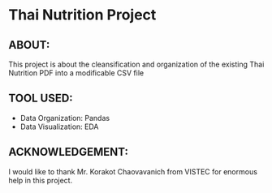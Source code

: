 # Thai Nutrition Project

## ABOUT:
This project is about the cleansification and organization of the existing Thai Nutrition PDF into a modificable CSV file

## TOOL USED:
- Data Organization: Pandas
- Data Visualization: EDA

## ACKNOWLEDGEMENT:
I would like to thank Mr. Korakot Chaovavanich from VISTEC for enormous help in this project.
